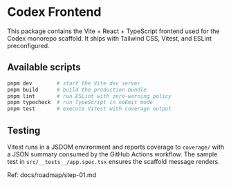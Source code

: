 # Codex Frontend

This package contains the Vite + React + TypeScript frontend used for the Codex monorepo scaffold. It ships with Tailwind CSS, Vitest, and ESLint preconfigured.

## Available scripts

```bash
pnpm dev        # start the Vite dev server
pnpm build      # build the production bundle
pnpm lint       # run ESLint with zero-warning policy
pnpm typecheck  # run TypeScript in noEmit mode
pnpm test       # execute Vitest with coverage output
```

## Testing

Vitest runs in a JSDOM environment and reports coverage to `coverage/` with a JSON summary consumed by the GitHub Actions workflow. The sample test in `src/__tests__/app.spec.tsx` ensures the scaffold message renders.

Ref: docs/roadmap/step-01.md
